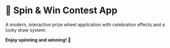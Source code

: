 # 🎯 Spin & Win Contest App

A modern, interactive prize wheel application with celebration effects and a lucky draw system.

**Enjoy spinning and winning! 🎉**
